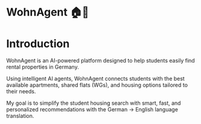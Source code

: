 # WohnAgent 🏠🤖

# Introduction
WohnAgent is an AI-powered platform designed to help students easily find rental properties in Germany.

Using intelligent AI agents, WohnAgent connects students with the best available apartments, shared flats (WGs), and housing options tailored to their needs.

My goal is to simplify the student housing search with smart, fast, and personalized recommendations with the German -> English language translation.

